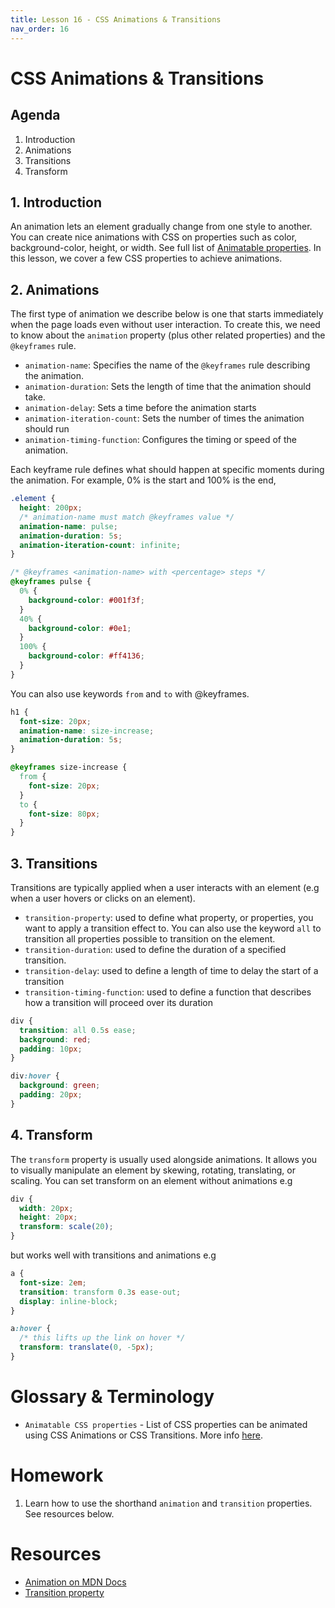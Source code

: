 ```yaml
---
title: Lesson 16 - CSS Animations & Transitions
nav_order: 16
---
```


# CSS Animations & Transitions

## Agenda

1. Introduction
1. Animations
1. Transitions
1. Transform

## 1. Introduction

An animation lets an element gradually change from one style to another.
You can create nice animations with CSS on properties such as color, background-color, height, or width.
See full list of [Animatable properties](https://developer.mozilla.org/en-US/docs/Web/CSS/CSS_animated_properties).
In this lesson, we cover a few CSS properties to achieve animations.

## 2. Animations

The first type of animation we describe below is one that starts immediately when the page loads even without user interaction.
To create this, we need to know about the `animation` property (plus other related properties) and the `@keyframes` rule.

- `animation-name`: Specifies the name of the `@keyframes` rule describing the animation.
- `animation-duration`: Sets the length of time that the animation should take.
- `animation-delay`: Sets a time before the animation starts
- `animation-iteration-count`: Sets the number of times the animation should run
- `animation-timing-function`: Configures the timing or speed of the animation.

Each keyframe rule defines what should happen at specific moments during the animation.
For example, 0% is the start and 100% is the end,

```css
.element {
  height: 200px;
  /* animation-name must match @keyframes value */
  animation-name: pulse;
  animation-duration: 5s;
  animation-iteration-count: infinite;
}

/* @keyframes <animation-name> with <percentage> steps */
@keyframes pulse {
  0% {
    background-color: #001f3f;
  }
  40% {
    background-color: #0e1;
  }
  100% {
    background-color: #ff4136;
  }
}
```

You can also use keywords `from` and `to` with @keyframes.

```css
h1 {
  font-size: 20px;
  animation-name: size-increase;
  animation-duration: 5s;
}

@keyframes size-increase {
  from {
    font-size: 20px;
  }
  to {
    font-size: 80px;
  }
}
```

## 3. Transitions

Transitions are typically applied when a user interacts with an element (e.g when a user hovers or clicks on an element).

- `transition-property`: used to define what property, or properties, you want to apply a transition effect to. You can also use the keyword `all` to transition all properties possible to transition on the element.
- `transition-duration`: used to define the duration of a specified transition.
- `transition-delay`: used to define a length of time to delay the start of a transition
- `transition-timing-function`: used to define a function that describes how a transition will proceed over its duration

```css
div {
  transition: all 0.5s ease;
  background: red;
  padding: 10px;
}

div:hover {
  background: green;
  padding: 20px;
}
```

## 4. Transform

The `transform` property is usually used alongside animations. It allows you to visually manipulate an element by skewing, rotating, translating, or scaling. You can set transform on an element without animations e.g

```css
div {
  width: 20px;
  height: 20px;
  transform: scale(20);
}
```

but works well with transitions and animations e.g

```css
a {
  font-size: 2em;
  transition: transform 0.3s ease-out;
  display: inline-block;
}

a:hover {
  /* this lifts up the link on hover */
  transform: translate(0, -5px);
}
```

# Glossary & Terminology

- `Animatable CSS properties` - List of CSS properties can be animated using CSS Animations or CSS Transitions. More info [here](https://developer.mozilla.org/en-US/docs/Web/CSS/CSS_animated_properties).

# Homework

1. Learn how to use the shorthand `animation` and `transition` properties. See resources below.

# Resources

- [Animation on MDN Docs](https://developer.mozilla.org/en-US/docs/Web/CSS/animation)
- [Transition property](https://css-tricks.com/almanac/properties/t/transition/)
